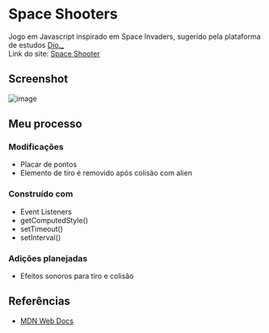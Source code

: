 # Space Shooters
Jogo em Javascript inspirado em Space Invaders, sugerido pela plataforma de estudos <a href="https://www.dio.me/">Dio._</a><br>
Link do site: <a href="https://space-shooters.pages.dev/">Space Shooter</a>

## Screenshot

![image](https://user-images.githubusercontent.com/84540148/163687377-ae5e62fa-dad6-4c4d-8512-932ba651b3ad.png)


## Meu processo

### Modificações
- Placar de pontos
- Elemento de tiro é removido após colisão com alien

### Construído com
- Event Listeners
- getComputedStyle()
- setTimeout()
- setInterval()

### Adições planejadas
- Efeitos sonoros para tiro e colisão

## Referências
- <a href="https://developer.mozilla.org/pt-BR/">MDN Web Docs</a>



